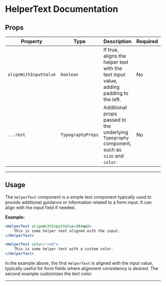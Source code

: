 # HelperText Documentation

## Props

| Property              | Type              | Description                                                                                   | Required | Default |
|-----------------------|-------------------|-----------------------------------------------------------------------------------------------|----------|---------|
| `alignWithInputValue` | `boolean`         | If true, aligns the helper text with the text input value, adding padding to the left.        | No       | `false` |
| `...rest`             | `TypographyProps` | Additional props passed to the underlying `Typography` component, such as `size` and `color`. | No       |         |

---

## Usage

The `HelperText` component is a simple text component typically used to provide additional guidance or information
related to a form input. It can align with the input field if needed.

**Example:**

```jsx
<HelperText alignWithInputValue={true}>
    This is some helper text aligned with the input.
</HelperText>

<HelperText color="red">
    This is some helper text with a custom color.
</HelperText>
```

In the example above, the first `HelperText` is aligned with the input value, typically useful for form fields where
alignment consistency is desired. The second example customizes the text color.

---
